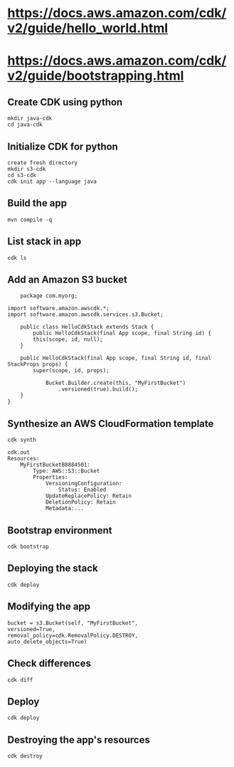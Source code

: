 # https://docs.aws.amazon.com/cdk/v2/guide/hello_world.html
# https://docs.aws.amazon.com/cdk/v2/guide/bootstrapping.html
## Create CDK using python

    mkdir java-cdk
    cd java-cdk

## Initialize CDK for python
    create fresh directory
    mkdir s3-cdk
    cd s3-cdk
    cdk init app --language java    

## Build the app
    mvn compile -q

## List stack in app
    cdk ls

## Add an Amazon S3 bucket
        package com.myorg;

    import software.amazon.awscdk.*;
    import software.amazon.awscdk.services.s3.Bucket;

        public class HelloCdkStack extends Stack {
            public HelloCdkStack(final App scope, final String id) {
            this(scope, id, null);
        }

        public HelloCdkStack(final App scope, final String id, final StackProps props) {
            super(scope, id, props);

                Bucket.Builder.create(this, "MyFirstBucket")
                    .versioned(true).build();
        }
    }

## Synthesize an AWS CloudFormation template
    cdk synth

    cdk.out
    Resources:
        MyFirstBucketB8884501:
            Type: AWS::S3::Bucket
            Properties:
                VersioningConfiguration:
                    Status: Enabled
                UpdateReplacePolicy: Retain
                DeletionPolicy: Retain
                Metadata:...

## Bootstrap environment

    cdk bootstrap

## Deploying the stack

    cdk deploy

## Modifying the app

    bucket = s3.Bucket(self, "MyFirstBucket",
    versioned=True,
    removal_policy=cdk.RemovalPolicy.DESTROY,
    auto_delete_objects=True)

## Check differences

    cdk diff

## Deploy

    cdk deploy

## Destroying the app's resources

    cdk destroy
